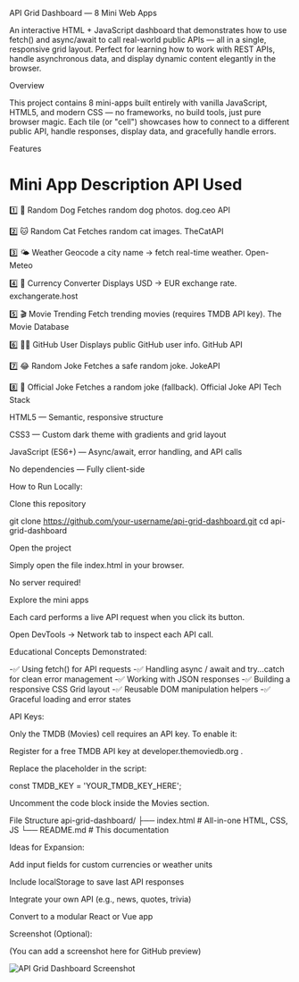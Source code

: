  API Grid Dashboard — 8 Mini Web Apps

An interactive HTML + JavaScript dashboard that demonstrates how to use fetch() and async/await to call real-world public APIs — all in a single, responsive grid layout.
Perfect for learning how to work with REST APIs, handle asynchronous data, and display dynamic content elegantly in the browser.

 Overview

This project contains 8 mini-apps built entirely with vanilla JavaScript, HTML5, and modern CSS — no frameworks, no build tools, just pure browser magic.
Each tile (or "cell") showcases how to connect to a different public API, handle responses, display data, and gracefully handle errors.

Features
#	Mini App	Description	API Used
1️⃣	🐶 Random Dog	Fetches random dog photos.	dog.ceo API

2️⃣	🐱 Random Cat	Fetches random cat images.	TheCatAPI

3️⃣	🌤️ Weather	Geocode a city name → fetch real-time weather.	Open-Meteo

4️⃣	💱 Currency Converter	Displays USD → EUR exchange rate.	exchangerate.host

5️⃣	🎬 Movie Trending	Fetch trending movies (requires TMDB API key).	The Movie Database

6️⃣	👩‍💻 GitHub User	Displays public GitHub user info.	GitHub API

7️⃣	😂 Random Joke	Fetches a safe random joke.	JokeAPI

8️⃣	🤡 Official Joke	Fetches a random joke (fallback).	Official Joke API
Tech Stack

HTML5 — Semantic, responsive structure

CSS3 — Custom dark theme with gradients and grid layout

JavaScript (ES6+) — Async/await, error handling, and API calls

No dependencies — Fully client-side

How to Run Locally:

Clone this repository

git clone https://github.com/your-username/api-grid-dashboard.git
cd api-grid-dashboard


Open the project

Simply open the file index.html in your browser.

No server required!

Explore the mini apps

Each card performs a live API request when you click its button.

Open DevTools → Network tab to inspect each API call.

Educational Concepts Demonstrated:

-✅ Using fetch() for API requests
-✅ Handling async / await and try...catch for clean error management
-✅ Working with JSON responses
-✅ Building a responsive CSS Grid layout
-✅ Reusable DOM manipulation helpers
-✅ Graceful loading and error states

API Keys:

Only the TMDB (Movies) cell requires an API key.
To enable it:

Register for a free TMDB API key at developer.themoviedb.org
.

Replace the placeholder in the script:

const TMDB_KEY = 'YOUR_TMDB_KEY_HERE';


Uncomment the code block inside the Movies section.

File Structure
api-grid-dashboard/
├── index.html        # All-in-one HTML, CSS, JS
└── README.md         # This documentation

Ideas for Expansion:

Add input fields for custom currencies or weather units

Include localStorage to save last API responses

Integrate your own API (e.g., news, quotes, trivia)

Convert to a modular React or Vue app

Screenshot (Optional):

(You can add a screenshot here for GitHub preview)

![API Grid Dashboard Screenshot](screenshot.png)
